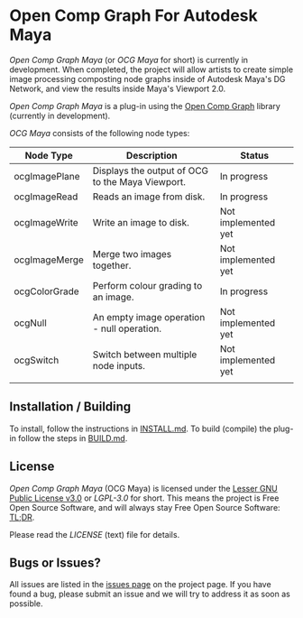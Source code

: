 # Open Comp Graph For Autodesk Maya

*Open Comp Graph Maya* (or *OCG Maya* for short) is currently in
development. When completed, the project will allow artists to create
simple image processing composting node graphs inside of Autodesk
Maya's DG Network, and view the results inside Maya's Viewport 2.0.

*Open Comp Graph Maya* is a plug-in using the
[Open Comp Graph](https://github.com/david-cattermole/OpenCompGraph/)
library (currently in development).

*OCG Maya* consists of the following node types:

| Node Type     | Description                                      | Status              |
|---------------|--------------------------------------------------|---------------------|
| ocgImagePlane | Displays the output of OCG to the Maya Viewport. | In progress         |
| ocgImageRead  | Reads an image from disk.                        | In progress         |
| ocgImageWrite | Write an image to disk.                          | Not implemented yet |
| ocgImageMerge | Merge two images together.                       | Not implemented yet |
| ocgColorGrade | Perform colour grading to an image.              | In progress         |
| ocgNull       | An empty image operation - null operation.       | Not implemented yet |
| ocgSwitch     | Switch between multiple node inputs.             | Not implemented yet |
|               |                                                  |                     |

## Installation / Building

To install, follow the instructions in
[INSTALL.md](https://github.com/david-cattermole/OpenCompGraphMaya/blob/master/INSTALL.md).
To build (compile) the plug-in follow the steps in
[BUILD.md](https://github.com/david-cattermole/OpenCompGraphMaya/blob/master/BUILD.md).

## License

*Open Comp Graph Maya* (OCG Maya) is licensed under the
[Lesser GNU Public License v3.0](https://github.com/david-cattermole/OpenCompGraphMaya/blob/master/LICENSE)
or *LGPL-3.0* for short.
This means the project is Free Open Source Software, and will always
stay Free Open Source Software:
[TL;DR](https://www.tldrlegal.com/l/lgpl-3.0).

Please read the *LICENSE* (text) file for details.

## Bugs or Issues?

All issues are listed in the
[issues page](https://github.com/david-cattermole/OpenCompGraphMaya/issues)
on the project page. If you have found a bug, please submit an issue and we will
try to address it as soon as possible.
